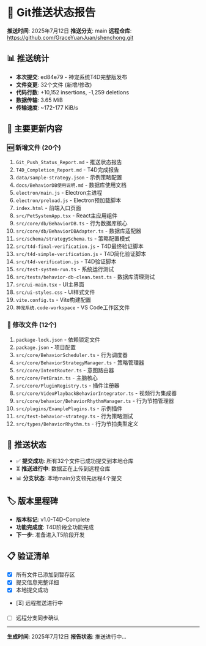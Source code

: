 # 🚀 Git推送状态报告
**推送时间**: 2025年7月12日
**推送分支**: main
**远程仓库**: https://github.com/GraceYuanJuan/shenchong.git

## 📊 推送统计
- **本次提交**: ed84e79 - 神宠系统T4D完整版发布
- **文件变更**: 32个文件 (新增/修改)
- **代码行数**: +10,152 insertions, -1,259 deletions
- **数据传输**: 3.65 MiB
- **传输速度**: ~172-177 KiB/s

## 📁 主要更新内容

### 🆕 新增文件 (20个)
1. `Git_Push_Status_Report.md` - 推送状态报告
2. `T4D_Completion_Report.md` - T4D完成报告
3. `data/sample-strategy.json` - 示例策略配置
4. `docs/BehaviorDB使用说明.md` - 数据库使用文档
5. `electron/main.js` - Electron主进程
6. `electron/preload.js` - Electron预加载脚本
7. `index.html` - 前端入口页面
8. `src/PetSystemApp.tsx` - React主应用组件
9. `src/core/db/BehaviorDB.ts` - 行为数据库核心
10. `src/core/db/BehaviorDBAdapter.ts` - 数据库适配器
11. `src/schema/strategySchema.ts` - 策略配置模式
12. `src/t4d-final-verification.js` - T4D最终验证脚本
13. `src/t4d-simple-verification.js` - T4D简化验证脚本
14. `src/t4d-verification.js` - T4D验证脚本
15. `src/test-system-run.ts` - 系统运行测试
16. `src/tests/behavior-db-clean.test.ts` - 数据库清理测试
17. `src/ui-main.tsx` - UI主界面
18. `src/ui-styles.css` - UI样式文件
19. `vite.config.ts` - Vite构建配置
20. `神宠系统.code-workspace` - VS Code工作区文件

### 🔄 修改文件 (12个)
1. `package-lock.json` - 依赖锁定文件
2. `package.json` - 项目配置
3. `src/core/BehaviorScheduler.ts` - 行为调度器
4. `src/core/BehaviorStrategyManager.ts` - 策略管理器
5. `src/core/IntentRouter.ts` - 意图路由器
6. `src/core/PetBrain.ts` - 主脑核心
7. `src/core/PluginRegistry.ts` - 插件注册器
8. `src/core/VideoPlaybackBehaviorIntegrator.ts` - 视频行为集成器
9. `src/core/behavior/BehaviorRhythmManager.ts` - 行为节拍管理器
10. `src/plugins/ExamplePlugins.ts` - 示例插件
11. `src/test-behavior-strategy.ts` - 行为策略测试
12. `src/types/BehaviorRhythm.ts` - 行为节拍类型定义

## 🎯 推送状态
- ✅ **提交成功**: 所有32个文件已成功提交到本地仓库
- ⏳ **推送进行中**: 数据正在上传到远程仓库
- 📊 **分支状态**: 本地main分支领先远程4个提交

## 🏷️ 版本里程碑
- **版本标记**: v1.0-T4D-Complete
- **功能完成度**: T4D阶段全功能完成
- **下一步**: 准备进入T5阶段开发

## 📋 验证清单
- [x] 所有文件已添加到暂存区
- [x] 提交信息完整详细
- [x] 本地提交成功
- [⏳] 远程推送进行中
- [ ] 远程分支同步确认

---
**生成时间**: 2025年7月12日
**报告状态**: 推送进行中...
